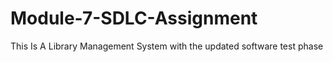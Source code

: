 # Module-7-SDLC-Assignment
This Is A Library Management System with the updated software test phase 
